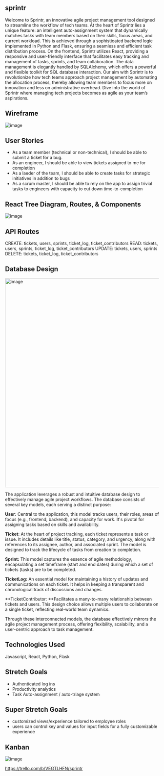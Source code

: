 ## sprintr

Welcome to Sprintr, an innovative agile project management tool designed to streamline the workflow of tech teams. At the heart of Sprintr lies a unique feature: an intelligent auto-assignment system that dynamically matches tasks with team members based on their skills, focus areas, and current workload. This is achieved through a sophisticated backend logic implemented in Python and Flask, ensuring a seamless and efficient task distribution process. On the frontend, Sprintr utilizes React, providing a responsive and user-friendly interface that facilitates easy tracking and management of tasks, sprints, and team collaboration. The data management is elegantly handled by SQLAlchemy, which offers a powerful and flexible toolkit for SQL database interaction. Our aim with Sprintr is to revolutionize how tech teams approach project management by automating the allocation process, thereby allowing team members to focus more on innovation and less on administrative overhead. Dive into the world of Sprintr where managing tech projects becomes as agile as your team’s aspirations.


## Wireframe
![image](https://github.com/tyjsmith1/sprintr/assets/95344047/48a343c2-16df-46db-947f-cce06483d641)


## User Stories
- As a team member (technical or non-technical), I should be able to submit a ticket for a bug.
- As an engineer, I should be able to view tickets assigned to me for completion
- As a laeder of the team, I should be able to create tasks for strategic initiatives in addition to bugs
- As a scrum master, I should be able to rely on the app to assign trivial tasks to engineers with capacity to cut down time-to-completion


## React Tree Diagram, Routes, & Components
![image](https://github.com/tyjsmith1/sprintr/assets/95344047/96d0de22-ad87-43dc-928b-58fedcc058cf)


## API Routes
CREATE: tickets, users, sprints, ticket_log, ticket_contributors
READ: tickets, users, sprints, ticket_log, ticket_contributors
UPDATE: tickets, users, sprints
DELETE: tickets, ticket_log, ticket_contributors


## Database Design
<img width="682" alt="image" src="https://github.com/tyjsmith1/sprintr/assets/95344047/50595565-4f5e-4730-a91f-7ef9fdc1a010">

The application leverages a robust and intuitive database design to effectively manage agile project workflows. The database consists of several key models, each serving a distinct purpose:

**User:** Central to the application, this model tracks users, their roles, areas of focus (e.g., frontend, backend), and capacity for work. It's pivotal for assigning tasks based on skills and availability.

**Ticket:** At the heart of project tracking, each ticket represents a task or issue. It includes details like title, status, category, and urgency, along with references to its assignee, author, and associated sprint. The model is designed to track the lifecycle of tasks from creation to completion.

**Sprint:** This model captures the essence of agile methodology, encapsulating a set timeframe (start and end dates) during which a set of tickets (tasks) are to be completed.

**TicketLog:** An essential model for maintaining a history of updates and communications on each ticket. It helps in keeping a transparent and chronological track of discussions and changes.

**TicketContributor: **Facilitates a many-to-many relationship between tickets and users. This design choice allows multiple users to collaborate on a single ticket, reflecting real-world team dynamics.

Through these interconnected models, the database effectively mirrors the agile project management process, offering flexibility, scalability, and a user-centric approach to task management.


## Technologies Used
Javascript, React, Python, Flask


## Stretch Goals
- Authenticated log ins
- Productivity analytics
- Task Auto-assignment / auto-triage system


## Super Stretch Goals
- customized views/experience tailored to employee roles
- users can control key and values for input fields for a fully customizable experience 


## Kanban
![image](https://github.com/tyjsmith1/sprintr/assets/95344047/4e9d4b6e-003e-43b9-891a-545e1099efe0)

https://trello.com/b/VEGTLHFN/sprintr
